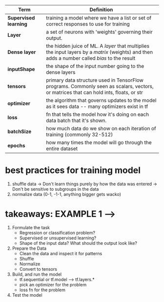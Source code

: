 | Term | Definition |
| ---- | ---------- |
| **Supervised learning** | training a model where we have a list or set of correct responses to use for training |
|**Layer** | a set of neurons with 'weights' governing their output.
|**Dense layer**| the hidden juice of ML. A _layer_ that multiplies the input layers by a _matrix_ (weights) and then adds a number called _bias_ to the result|
|**inputShape** | the shape of the input number going to the dense layers|
|**tensors** | primary data structure used in TensorFlow programs. Commonly seen as scalars, vectors, or matrices that can hold ints, floats, or str|
|**optimizer** | the algorithm that governs updates to the model as it sees data -- many optimizers exist in tf|
|**loss**| fn that tells the model how it's doing on each data batch that it's shown.|
|**batchSize** | how much data do we show on each iteration of training (commonly 32-512)|
|**epochs**| how many times the model will go through the entire dataset|

# best practices for training model

1. shuffle data
   -> Don't learn things purely by how the data was entered
   -> Don't be sensitive to subgroups in the data
2. normalize data (0-1, -1-1, anything bigger gets wacko)

# takeaways: **EXAMPLE 1** -->

1. Formulate the task
   - Regression or classification problem?
   - Supervised or unsupervised learning?
   - Shape of the input data? What should the output look like?
2. Prepare the Data
   - Clean the data and inspect it for patterns
   - Shuffle
   - Normalize
   - Convert to tensors
3. Build, and run the model
   - tf.sequential or tf.model --> tf.layers.\*
   - pick an optimizer for the problem
   - loss fn for the problem
4. Test the model
